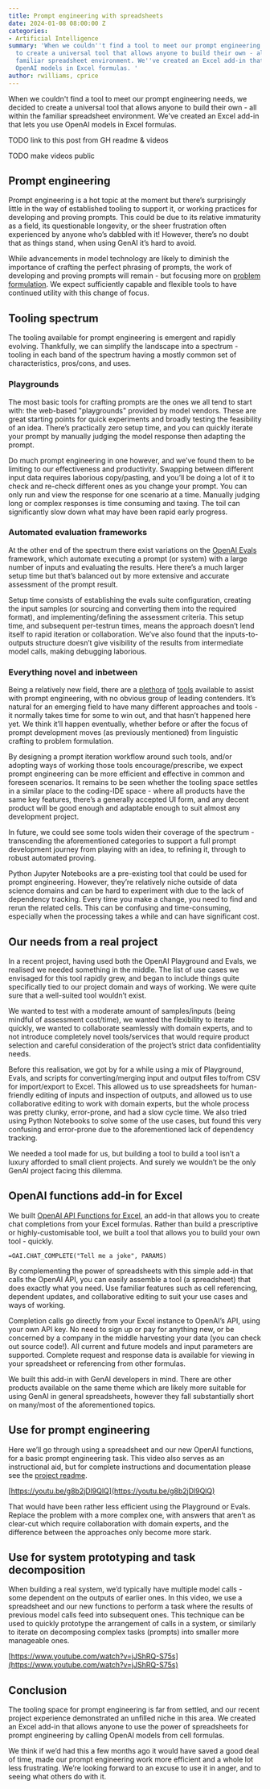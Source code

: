 ```yaml
---
title: Prompt engineering with spreadsheets
date: 2024-01-08 08:00:00 Z
categories:
- Artificial Intelligence
summary: 'When we couldn''t find a tool to meet our prompt engineering needs, we decided
  to create a universal tool that allows anyone to build their own - all within the
  familiar spreadsheet environment. We''ve created an Excel add-in that lets you use
  OpenAI models in Excel formulas. '
author: rwilliams, cprice
---
```


When we couldn't find a tool to meet our prompt engineering needs, we decided to create a universal tool that allows anyone to build their own - all within the familiar spreadsheet environment. We've created an Excel add-in that lets you use OpenAI models in Excel formulas.

TODO link to this post from GH readme & videos

TODO make videos public

## Prompt engineering

Prompt engineering is a hot topic at the moment but there’s surprisingly little in the way of established tooling to support it, or working practices for developing and proving prompts. This could be due to its relative immaturity as a field, its questionable longevity, or the sheer frustration often experienced by anyone who’s dabbled with it! However, there’s no doubt that as things stand, when using GenAI it’s hard to avoid.

While advancements in model technology are likely to diminish the importance of crafting the perfect phrasing of prompts, the work of developing and proving prompts will remain - but focusing more on [problem formulation](https://hbr.org/2023/06/ai-prompt-engineering-isnt-the-future). We expect sufficiently capable and flexible tools to have continued utility with this change of focus.

## Tooling spectrum

The tooling available for prompt engineering is emergent and rapidly evolving. Thankfully, we can simplify the landscape into a spectrum - tooling in each band of the spectrum having a mostly common set of characteristics, pros/cons, and uses.

### Playgrounds

The most basic tools for crafting prompts are the ones we all tend to start with: the web-based "playgrounds" provided by model vendors. These are great starting points for quick experiments and broadly testing the feasibility of an idea. There’s practically zero setup time, and you can quickly iterate your prompt by manually judging the model response then adapting the prompt.

Do much prompt engineering in one however, and we’ve found them to be limiting to our effectiveness and productivity. Swapping between different input data requires laborious copy/pasting, and you’ll be doing a lot of it to check and re-check different ones as you change your prompt. You can only run and view the response for one scenario at a time. Manually judging long or complex responses is time consuming and taxing. The toil can significantly slow down what may have been rapid early progress.

### Automated evaluation frameworks

At the other end of the spectrum there exist variations on the [OpenAI Evals](https://github.com/openai/evals) framework, which automate executing a prompt (or system) with a large number of inputs and evaluating the results. Here there’s a much larger setup time but that’s balanced out by more extensive and accurate assessment of the prompt result.

Setup time consists of establishing the evals suite configuration, creating the input samples (or sourcing and converting them into the required format), and implementing/defining the assessment criteria. This setup time, and subsequent per-testrun times, means the approach doesn’t lend itself to rapid iteration or collaboration. We’ve also found that the inputs-to-outputs structure doesn’t give visibility of the results from intermediate model calls, making debugging laborious.

### Everything novel and inbetween

Being a relatively new field, there are a [plethora](https://www.promptingguide.ai/tools) of [tools](https://learnprompting.org/docs/tooling/tools) available to assist with prompt engineering, with no obvious group of leading contenders. It’s natural for an emerging field to have many different approaches and tools - it normally takes time for some to win out, and that hasn’t happened here yet. We think it’ll happen eventually, whether before or after the focus of prompt development moves (as previously mentioned) from linguistic crafting to problem formulation.

By designing a prompt iteration workflow around such tools, and/or adopting ways of working those tools encourage/prescribe, we expect prompt engineering can be more efficient and effective in common and foreseen scenarios. It remains to be seen whether the tooling space settles in a similar place to the coding-IDE space - where all products have the same key features, there’s a generally accepted UI form, and any decent product will be good enough and adaptable enough to suit almost any development project.

In future, we could see some tools widen their coverage of the spectrum - transcending the aforementioned categories to support a full prompt development journey from playing with an idea, to refining it, through to robust automated proving.

Python Jupyter Notebooks are a pre-existing tool that could be used for prompt engineering. However, they’re relatively niche outside of data science domains and can be hard to experiment with due to the lack of dependency tracking. Every time you make a change, you need to find and rerun the related cells. This can be confusing and time-consuming, especially when the processing takes a while and can have significant cost.

## Our needs from a real project

In a recent project, having used both the OpenAI Playground and Evals, we realised we needed something in the middle. The list of use cases we envisaged for this tool rapidly grew, and began to include things quite specifically tied to our project domain and ways of working. We were quite sure that a well-suited tool wouldn’t exist.

We wanted to test with a moderate amount of samples/inputs (being mindful of assessment cost/time), we wanted the flexibility to iterate quickly, we wanted to collaborate seamlessly with domain experts, and to not introduce completely novel tools/services that would require product selection and careful consideration of the project’s strict data confidentiality needs.

Before this realisation, we got by for a while using a mix of Playground, Evals, and scripts for converting/merging input and output files to/from CSV for import/export to Excel. This allowed us to use spreadsheets for human-friendly editing of inputs and inspection of outputs, and allowed us to use collaborative editing to work with domain experts, but the whole process was pretty clunky, error-prone, and had a slow cycle time. We also tried using Python Notebooks to solve some of the use cases, but found this very confusing and error-prone due to the aforementioned lack of dependency tracking.

We needed a tool made for us, but building a tool to build a tool isn’t a luxury afforded to small client projects. And surely we wouldn’t be the only GenAI project facing this dilemma.

## OpenAI functions add-in for Excel

We built [OpenAI API Functions for Excel](https://github.com/robatwilliams/openai-excel-functions), an add-in that allows you to create chat completions from your Excel formulas. Rather than build a prescriptive or highly-customisable tool, we built a tool that allows you to build your own tool - quickly.

```
=OAI.CHAT_COMPLETE("Tell me a joke", PARAMS)
```

By complementing the power of spreadsheets with this simple add-in that calls the OpenAI API, you can easily assemble a tool (a spreadsheet) that does exactly what you need. Use familiar features such as cell referencing, dependent updates, and collaborative editing to suit your use cases and ways of working.

Completion calls go directly from your Excel instance to OpenAI’s API, using your own API key. No need to sign up or pay for anything new, or be concerned by a company in the middle harvesting your data (you can check out source code!). All current and future models and input parameters are supported. Complete request and response data is available for viewing in your spreadsheet or referencing from other formulas.

We built this add-in with GenAI developers in mind. There are other products available on the same theme which are likely more suitable for using GenAI in general spreadsheets, however they fall substantially short on many/most of the aforementioned topics.

## Use for prompt engineering

Here we’ll go through using a spreadsheet and our new OpenAI functions, for a basic prompt engineering task. This video also serves as an instructional aid, but for complete instructions and documentation please see the [project readme](https://github.com/robatwilliams/openai-excel-functions#readme).

[https://youtu.be/g8b2jDl9QlQ](https://youtu.be/g8b2jDl9QlQ)

That would have been rather less efficient using the Playground or Evals. Replace the problem with a more complex one, with answers that aren’t as clear-cut which require collaboration with domain experts, and the difference between the approaches only become more stark.

## Use for system prototyping and task decomposition

When building a real system, we’d typically have multiple model calls - some dependent on the outputs of earlier ones. In this video, we use a spreadsheet and our new functions to perform a task where the results of previous model calls feed into subsequent ones. This technique can be used to quickly prototype the arrangement of calls in a system, or similarly to iterate on decomposing complex tasks (prompts) into smaller more manageable ones.

[https://www.youtube.com/watch?v=jJShRQ-S75s](https://www.youtube.com/watch?v=jJShRQ-S75s)

## Conclusion

The tooling space for prompt engineering is far from settled, and our recent project experience demonstrated an unfilled niche in this area. We created an Excel add-in that allows anyone to use the power of spreadsheets for prompt engineering by calling OpenAI models from cell formulas.

We think if we’d had this a few months ago it would have saved a good deal of time, made our prompt engineering work more efficient and a whole lot less frustrating. We’re looking forward to an excuse to use it in anger, and to seeing what others do with it.
